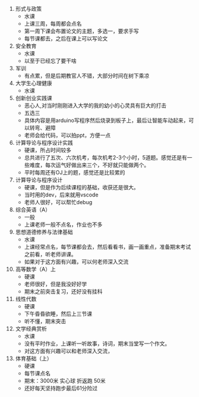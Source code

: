1. 形式与政策
    + 水课
    + 上课三周，每周都会点名
    + 第一周下课会布置论文的主题，多选一，要求手写
    + 每节课都去，之后在课上可以写论文
2. 安全教育
	+ 水课
	+ 以至于已经忘了要干啥
4. 军训
	+ 有点累，但是后期教官人不错，大部分时间在树下乘凉
6. 大学生心理健康
	+ 水课
8. 创新创业实践课
	+ 恶心人,对当时刚刚进入大学的我的幼小的心灵具有巨大的打击
	+ 五选三
	+ 具体内容是用arduino写程序然后烧录到板子上，最后让智能车动起来，可以转弯、避障
	+ 老师会给代码，可以拍ppt，方便一点
9. 计算导论与程序设计实践
	+ 硬课，所占时间较多
	+ 总共进行了五次、六次机考，每次机考2-3个小时，5道题。感觉还是有一些难度，每次运气好做出来三个，不好就只能做两个。
	+ 平时每周还有OJ上的题，感觉还是比较累的
10. 计算导论与程序设计
	+ 硬课，但是作为后续课程的基础，收获还是很大。
	+ 当时用的dev，后来就用vscode
	+ 老师人很好，可以帮忙debug
11. 综合英语（A）
	+ 一般
	+ 上课老师一般不点名，作业也不多
12. 思想道德修养与法律基础
	+ 水课
	+ 上课经常点名，每节课都会去，然后看看书，画一画重点，准备期末考试之前看，听老师讲课。
	+ 如果对于这方面有兴趣，可以何老师深入交流
13. 高等数学（A）上
	+ 硬课
	+ 老师很好，但是我没好好学
	+ 期末之前突击复习，还好没有挂科
14. 线性代数
	+ 硬课
	+ 下午昏昏欲睡，然后上三节课
	+ 听不懂，期末突击
15. 文学经典赏析
	+ 水课
	+ 没有平时作业，上课听一听故事，诗词，期末当堂写一个作文。
	+ 对这方面有兴趣可以和老师深入交流，
16. 体育基础（上）
	+ 硬课
	+ 每节课点名
	+ 期末：3000米 实心球 折返跑 50米
	+ 还好每天坚持跑步最后61分险过 
